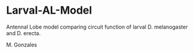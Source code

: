 # Larval-AL-Model

Antennal Lobe model comparing circuit function of larval D. melanogaster and D. erecta.

M. Gonzales
